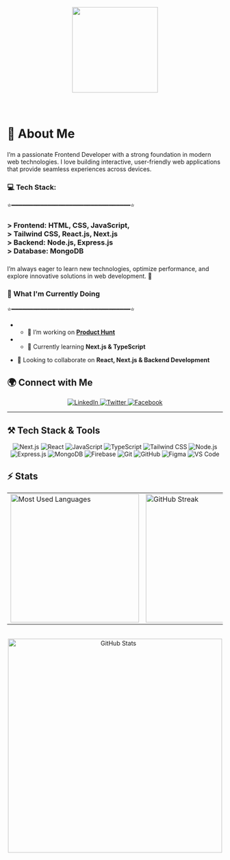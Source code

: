 <div align="center">
  <img height="200" src="https://i.ibb.co.com/WvJ4bX9z/Hey.png"  />
</div>

###

<br clear="both">

<h1 align="left">👋 About Me</h1>

###

<p align="left">I’m a passionate Frontend Developer with a strong foundation in modern web technologies. I love building interactive, user-friendly web applications that provide seamless experiences across devices.</p>

###


<h3 align="left">💻 Tech Stack:</h3>
⭐━━━━━━━━━━━━━━━━━━━━━━━━━━━━━━━━━⭐


###

<h3 align="left">>  Frontend: HTML, CSS, JavaScript,<br> >  Tailwind CSS, React.js, Next.js<br>> Backend: Node.js, Express.js<br>> Database: MongoDB</h3>

###

<p align="left">I’m always eager to learn new technologies, optimize performance, and explore innovative solutions in web development. 🚀</p>


###
### 🚀 What I'm Currently Doing  
⭐━━━━━━━━━━━━━━━━━━━━━━━━━━━━━━━━━⭐

- - 🔭 I’m working on **[Product Hunt](https://b10-a12-fbcff.web.app)**

- - 🌱 Currently learning **Next.js & TypeScript**

- 👯 Looking to collaborate on **React, Next.js & Backend Development**

 
## 🌍 Connect with Me  

<div align="center">
  <a href="https://www.linkedin.com/in/yourusername" target="_blank">
    <img src="https://img.shields.io/badge/LinkedIn-0A66C2?style=for-the-badge&logo=linkedin&logoColor=white" alt="LinkedIn" />
  </a>

  <a href="https://twitter.com/yourusername" target="_blank">
    <img src="https://img.shields.io/badge/Twitter-1DA1F2?style=for-the-badge&logo=twitter&logoColor=white" alt="Twitter" />
  </a>

  <a href="https://web.facebook.com/rahul.baishnab.436978" target="_blank">
    <img src="https://img.shields.io/badge/Facebook-1877F2?style=for-the-badge&logo=facebook&logoColor=white" alt="Facebook" />
  </a>
</div>

---

## ⚒️ Tech Stack & Tools  

<div align="center">
  <img src="https://img.shields.io/badge/Next.js-000000?style=for-the-badge&logo=next.js&logoColor=white" alt="Next.js" />
  <img src="https://img.shields.io/badge/React-61DAFB?style=for-the-badge&logo=react&logoColor=black" alt="React" />
  <img src="https://img.shields.io/badge/JavaScript-F7DF1E?style=for-the-badge&logo=javascript&logoColor=black" alt="JavaScript" />
  <img src="https://img.shields.io/badge/TypeScript-3178C6?style=for-the-badge&logo=typescript&logoColor=white" alt="TypeScript" />
  <img src="https://img.shields.io/badge/TailwindCSS-38B2AC?style=for-the-badge&logo=tailwind-css&logoColor=white" alt="Tailwind CSS" />
  <img src="https://img.shields.io/badge/Node.js-339933?style=for-the-badge&logo=node.js&logoColor=white" alt="Node.js" />
  <img src="https://img.shields.io/badge/Express.js-000000?style=for-the-badge&logo=express&logoColor=white" alt="Express.js" />
  <img src="https://img.shields.io/badge/MongoDB-47A248?style=for-the-badge&logo=mongodb&logoColor=white" alt="MongoDB" />
  <img src="https://img.shields.io/badge/Firebase-FFCA28?style=for-the-badge&logo=firebase&logoColor=black" alt="Firebase" />
  <img src="https://img.shields.io/badge/Git-F05032?style=for-the-badge&logo=git&logoColor=white" alt="Git" />
  <img src="https://img.shields.io/badge/GitHub-181717?style=for-the-badge&logo=github&logoColor=white" alt="GitHub" />
  <img src="https://img.shields.io/badge/Figma-F24E1E?style=for-the-badge&logo=figma&logoColor=white" alt="Figma" />
  <img src="https://img.shields.io/badge/VS Code-007ACC?style=for-the-badge&logo=visual-studio-code&logoColor=white" alt="VS Code" />
</div>

## ⚡ Stats  

<div align="center">
  <table>
    <tr>
      <td>
        <img src="https://github-readme-stats.vercel.app/api/top-langs/?username=your-github-username&layout=compact&theme=tokyonight&langs_count=6" alt="Most Used Languages" width="300px"/>
      </td>
      <td>
        <img src="https://github-readme-streak-stats.herokuapp.com/?user=your-github-username&theme=tokyonight" alt="GitHub Streak" width="300px"/>
      </td>
    </tr>
  </table>

  <br/>

  <img src="https://github-readme-stats.vercel.app/api?username=your-github-username&show_icons=true&theme=tokyonight&count_private=true" alt="GitHub Stats" width="500px"/>
</div>

